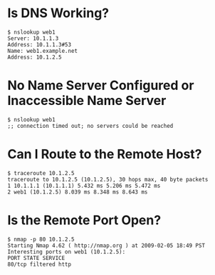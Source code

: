 # Is DNS Working?
```
$ nslookup web1
Server: 10.1.1.3
Address: 10.1.1.3#53
Name: web1.example.net
Address: 10.1.2.5
```

# No Name Server Configured or Inaccessible Name Server
```
$ nslookup web1
;; connection timed out; no servers could be reached
```

# Can I Route to the Remote Host?
```
$ traceroute 10.1.2.5
traceroute to 10.1.2.5 (10.1.2.5), 30 hops max, 40 byte packets
1 10.1.1.1 (10.1.1.1) 5.432 ms 5.206 ms 5.472 ms
2 web1 (10.1.2.5) 8.039 ms 8.348 ms 8.643 ms
```

# Is the Remote Port Open?
```
$ nmap -p 80 10.1.2.5
Starting Nmap 4.62 ( http://nmap.org ) at 2009-02-05 18:49 PST
Interesting ports on web1 (10.1.2.5):
PORT STATE SERVICE
80/tcp filtered http
```